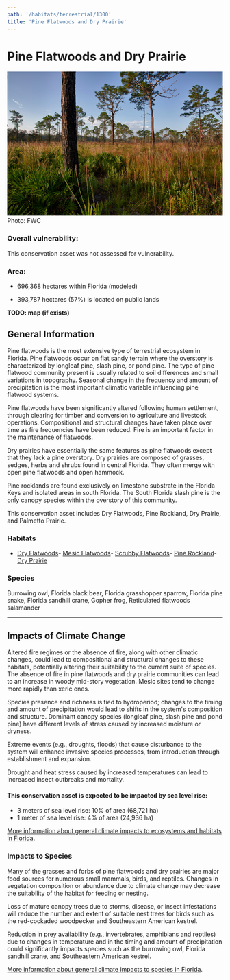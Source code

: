 ```yaml
---
path: '/habitats/terrestrial/1300'
title: 'Pine Flatwoods and Dry Prairie'
---
```


# Pine Flatwoods and Dry Prairie

<div id="TopSection">

<div class="header-photo"><img src="1300.jpg" alt="Photo for Pine Flatwoods and Dry Prairie"/>
<figcaption>Photo: FWC</figcaption></div>

<div>

### Overall vulnerability:

This conservation asset was not assessed for vulnerability.

### Area:

-   696,368 hectares within Florida (modeled)

-   393,787 hectares (57%) is located on public lands



</div>
</div>

**TODO: map (if exists)**

## General Information

Pine flatwoods is the most extensive type of terrestrial ecosystem in Florida.  Pine flatwoods occur on flat sandy terrain where the overstory is characterized by longleaf pine, slash pine, or pond pine. The type of pine flatwood community present is usually related to soil differences and small variations in topography. Seasonal change in the frequency and amount of precipitation is the most important climatic variable influencing pine flatwood systems.  

Pine flatwoods have been significantly altered following human settlement, through clearing for timber and conversion to agriculture and livestock operations.  Compositional and structural changes have taken place over time as fire frequencies have been reduced.  Fire is an important factor in the maintenance of flatwoods.  

Dry prairies have essentially the same features as pine flatwoods except that they lack a pine overstory.   Dry prairies are composed of grasses, sedges, herbs and shrubs found in central Florida. They often merge with open pine flatwoods and open hammock.  

Pine rocklands are found exclusively on limestone substrate in the Florida Keys and isolated areas in south Florida. The South Florida slash pine is the only canopy species within the overstory of this community.

This conservation asset includes Dry Flatwoods, Pine Rockland, Dry Prairie, and Palmetto Prairie.

### Habitats

- [Dry Flatwoods](/habitats/terrestrial/1310)- [Mesic Flatwoods](/habitats/terrestrial/1311)- [Scrubby Flatwoods](/habitats/terrestrial/1312)- [Pine Rockland](/habitats/terrestrial/1320)- [Dry Prairie](/habitats/terrestrial/1330)



### Species

Burrowing owl, Florida black bear, Florida grasshopper sparrow, Florida pine snake, Florida sandhill crane, Gopher frog, Reticulated flatwoods salamander

<hr />

## Impacts of Climate Change

Altered fire regimes or the absence of fire, along with other climatic changes, could lead to compositional and structural changes to these habitats, potentially altering their suitability to the current suite of species.  The absence of fire in pine flatwoods and dry prairie communities can lead to an increase in woody mid-story vegetation. Mesic sites tend to change more rapidly than xeric ones. 

 Species presence and richness is tied to hydroperiod; changes to the timing and amount of precipitation would lead to shifts in the system's composition and structure.   Dominant canopy species (longleaf pine, slash pine and pond pine) have different levels of stress caused by increased moisture or dryness.  

Extreme events (e.g., droughts, floods) that cause disturbance to the system will enhance invasive species processes, from introduction through establishment and expansion.  

Drought and heat stress caused by increased temperatures can lead to increased insect outbreaks and mortality.


#### This conservation asset is expected to be impacted by sea level rise:

- 3 meters of sea level rise: 10% of area (68,721 ha)
- 1 meter of sea level rise: 4% of area (24,936 ha)
    

[More information about general climate impacts to ecosystems and habitats in Florida](/impacts/habitats).

### Impacts to Species

Many of the grasses and forbs of pine flatwoods and dry prairies are major food sources for numerous small mammals, birds, and reptiles.  Changes in vegetation composition or abundance due to climate change may decrease the suitability of the habitat for feeding or nesting. 

Loss of mature canopy trees due to storms, disease, or insect infestations will reduce the number and extent of suitable nest trees for birds such as the red-cockaded woodpecker and Southeastern American kestrel.  

Reduction in prey availability (e.g., invertebrates, amphibians and reptiles) due to changes in temperature and in the timing and amount of precipitation could significantly impacts species such as the burrowing owl, Florida sandhill crane, and Southeastern American kestrel.

[More information about general climate impacts to species in Florida](/impacts/species).







